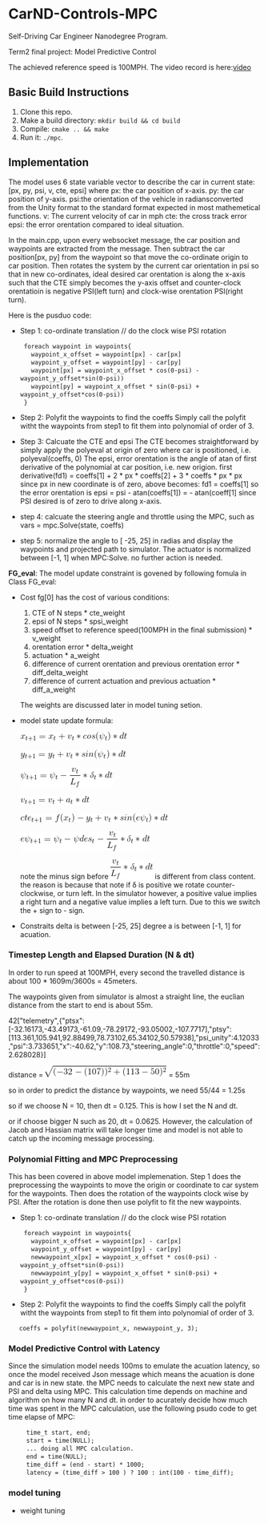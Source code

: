 # CarND-Controls-MPC
Self-Driving Car Engineer Nanodegree Program.

Term2 final project: Model Predictive Control

The achieved reference speed is 100MPH. The video record is here:[video](./output/record.mov)

## Basic Build Instructions

1. Clone this repo.
2. Make a build directory: `mkdir build && cd build`
3. Compile: `cmake .. && make`
4. Run it: `./mpc`.

## Implementation

The model uses 6 state variable vector to describe the car in current state:[px, py, psi, v, cte, epsi]
where
px: the car position of x-axis.
py: the car position of y-axis.
psi:the orientation of the vehicle in radiansconverted from the Unity format to the standard format expected in most mathemetical functions.
v: The current velocity of car in mph
cte: the cross track error
epsi: the error orentation compared to ideal situation.

In the main.cpp, upon every websocket message, the car position and waypoints are extracted from the message. Then subtract the car position[px, py] from the waypoint so that move the co-ordinate origin to car position. Then rotates the system by the current car orientation in psi so that in new co-ordinates, ideal desired car orentation is along the x-axis such that the CTE simply becomes the y-axis offset and counter-clock orentatioin is negative PSI(left turn) and clock-wise orentation PSI(right turn).

Here is the pusduo code:

* Step 1: co-ordinate translation
     // do the clock wise PSI rotation
     
    ``` 
     foreach waypoint in waypoints{
       waypoint_x_offset = waypoint[px] - car[px]
       waypoint_y_offset = waypoint[py] - car[py]
       waypoint[px] = waypoint_x_offset * cos(0-psi) - waypoint_y_offset*sin(0-psi))
       waypoint[py] = waypoint_x_offset * sin(0-psi) + waypoint_y_offset*cos(0-psi))
     }
     ```
     
* Step 2: Polyfit the waypoints to find the coeffs
   Simply call the polyfit witht the waypoints from step1 to fit them into polynomial of order of 3.
   
* Step 3: Calcuate the CTE and epsi
   The CTE becomes straightforward by simply apply the polyeval at origin of zero where car is positioned, i.e. polyeval(coeffs, 0)
   The epsi, error orentation is the angle of atan of first derivative of the polynomial at car position, i.e. new origion.
   first derivative(fd1) = coeffs[1] + 2 * px * coeffs[2] + 3 * coeffs * px * px
   since px in new coordinate is of zero, above becomes: fd1 = coeffs[1]
   so the error orentation is epsi = psi - atan(coeffs[1]) = - atan(coeff[1] since PSI desired is of zero to drive along x-axis.
   
* step 4: calcuate the steering angle and throttle using the MPC, such as
      vars = mpc.Solve(state, coeffs)
      
* step 5: normalize the angle to  [ -25, 25] in radias and display the waypoints and projected path to simulator. The actuator is normalized between [-1, 1] when MPC:Solve. no further action is needed.

**FG_eval**: The model update constraint is govened by following fomula in Class FG_eval:

* Cost fg[0] has the cost of various conditions:
     1. CTE of N steps  * cte_weight
     2. epsi of N steps * spsi_weight
     3. speed offset to reference speed(100MPH in the final submission) * v_weight
     4. orentation error * delta_weight
     5. actuation  * a_weight
     6. difference of current orentation and previous orentation error * diff_delta_weight
     7. difference of current actuation and previous actuation * diff_a_weight
     
     The weights are discussed later in model tuning setion.
     
* model state update formula:

     ![x](./output/x.gif)

     ![y](./output/y.gif)
     
     ![psi](./output/psi.gif)
     
     ![v](./output/v.gif)
     
     ![cte](./output/cte.gif)
     
     ![epsi](./output/epsi.gif)
     
     note the minus sign before ![d](./output/delta.gif) is different from class content. the reason is because that note if δ is positive we rotate counter-clockwise, or turn left. In the simulator however, a positive value implies a right turn and a negative value implies a left turn. Due to this we switch the + sign to - sign.
     
* Constraits
     delta is between [-25, 25] degree
     a is between [-1, 1] for acuation.


### Timestep Length and Elapsed Duration (N & dt)
In order to run speed at 100MPH, every second the travelled distance is about 100 * 1609m/3600s = 45meters.

The waypoints given from simulator is almost a straight line, the euclian distance from the start to end is about 55m.

42["telemetry",{"ptsx":[-32.16173,-43.49173,-61.09,-78.29172,-93.05002,-107.7717],"ptsy":[113.361,105.941,92.88499,78.73102,65.34102,50.57938],"psi_unity":4.12033,"psi":3.733651,"x":-40.62,"y":108.73,"steering_angle":0,"throttle":0,"speed":2.628028}]

distance = ![distance](./output/distance.gif) = 55m

so in order to predict the distance by waypoints, we need 55/44 = 1.25s

so if we choose N = 10, then dt = 0.125. This is how I set the N and dt.

or if choose bigger N such as 20, dt = 0.0625. However, the calculation of Jacob and Hassian matrix will take longer time and model is not able to catch up the incoming message processing.

### Polynomial Fitting and MPC Preprocessing
This has been covered in above model implemenation. Step 1 does the preprocessing the waypoints to move the origin or coordinate to car system for the waypoints. Then does the rotation of the waypoints clock wise by PSI. After the rotation is done then use polyfit to fit the new waypoints.
* Step 1: co-ordinate translation
     // do the clock wise PSI rotation
    ``` 
     foreach waypoint in waypoints{
       waypoint_x_offset = waypoint[px] - car[px]
       waypoint_y_offset = waypoint[py] - car[py]
       newwaypoint_x[px] = waypoint_x_offset * cos(0-psi) - waypoint_y_offset*sin(0-psi))
       newwaypoint_y[py] = waypoint_x_offset * sin(0-psi) + waypoint_y_offset*cos(0-psi))
     }
     ```
* Step 2: Polyfit the waypoints to find the coeffs
   Simply call the polyfit witht the waypoints from step1 to fit them into polynomial of order of 3.

 ``` 
    coeffs = polyfit(newwaypoint_x, newwaypoint_y, 3);
 ```


### Model Predictive Control with Latency
Since the simulation model needs 100ms to emulate the acuation latency, so once the model received Json message which means the acuation is done and car is in new state.  the MPC needs to calculate the next new state and PSI and delta using MPC. This calculation time depends on machine and algorithm on how many N and dt. in order to acurately decide how much time was spent in the MPC calculation, use the following psudo code to get time elapse of MPC:

```
     time_t start, end;
     start = time(NULL);
     ... doing all MPC calculation.
     end = time(NULL);
     time_diff = (end - start) * 1000;
     latency = (time_diff > 100 ) ? 100 : int(100 - time_diff);
```

### model tuning

* weight tuning

